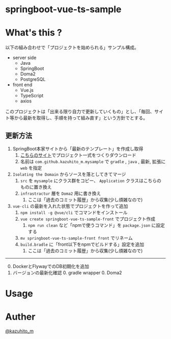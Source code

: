 springboot-vue-ts-sample
========================

# What's this ?

以下の組み合わせで「プロジェクトを始められる」サンプル構成。

- server side
  - Java
  - SpringBoot
  - Doma2
  - PostgreSQL
- front end
  - Vue.js
  - TypeScript
  - axios

このプロジェクトは「出来る限り自力で更新していくもの」とし、「毎回、サイト等から最新を取得し、手順を持って組み直す」という方針でとする。

## 更新方法

1. SpringBoot本家サイトから「最新のテンプレート」を作成し取得
    1. [こちらのサイト](https://start.spring.io)でプロジェクト一式をつくりダウンロード
    0. 名前は `com.github.kazuhito_m.mysample` で `gradle` , `java` , 最新, 拡張に `web` を指定
0. `Isolating the Domain` からソースを落としてきてマージ
    1. `src` を `mysample` にクラス群をコピー、 `Application` クラスはこちらのものに置き換え
    0. `infrastractur` 層を `Doma2` 用に書き換え
        1. ここは「過去のコミット履歴」から収集(少し煩雑なので)
0. `vue-cli` の最新を入れた状態でプロジェクトを作って追加
    1. `npm install -g @vue/cli` でコマンドをインストール
    0. `vue create springboot-vue-ts-sample-front` でプロジェクト作成
        1. `npm run clean` など「npmで使うコマンド」を `package.json` に設定する
    0. `mv springboot-vue-ts-sample-front front` でリネーム
    0. `build.bradle` に「front以下をnpmでビルドする」設定を追加
        1. ここは「過去のコミット履歴」から収集(少し煩雑なので)

---

0. DockerとFlywayでのDB初期化を追加
0. バージョンの最新化確認
    0. gradle wrapper
    0. Doma2

# Usage


# Auther

[@kazuhito_m](https://twitter.com/kazuhito_m)
